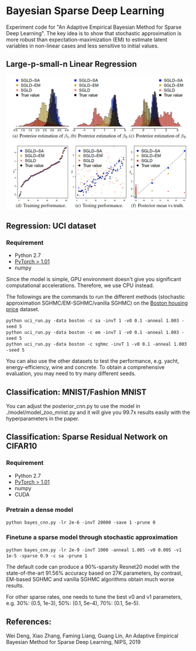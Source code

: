 # Bayesian Sparse Deep Learning
Experiment code for "An Adaptive Empirical Bayesian Method for Sparse Deep Learning". The key idea is to show that stochastic approximation is more robust than expectation-maximization (EM) to estimate latent variables in non-linear cases and less sensitive to initial values.

## Large-p-small-n Linear Regression

![GitHub Logo](/figures/lr_simulation.png)


## Regression: UCI dataset

### Requirement
* Python 2.7
* [PyTorch > 1.01](https://pytorch.org/)
* numpy

Since the model is simple, GPU environment doesn't give you significant computational accelerations. Therefore, we use CPU instead. 

The followings are the commands to run the different methods (stochastic approximation SGHMC/EM-SGHMC/vanilla SGHMC) on the [Boston housing price](https://www.kaggle.com/vikrishnan/boston-house-prices) dataset.
```{python}
python uci_run.py -data boston -c sa -invT 1 -v0 0.1 -anneal 1.003 -seed 5
python uci_run.py -data boston -c em -invT 1 -v0 0.1 -anneal 1.003 -seed 5
python uci_run.py -data boston -c sghmc -invT 1 -v0 0.1 -anneal 1.003 -seed 5
```

You can also use the other datasets to test the performance, e.g. yacht, energy-efficiency, wine and concrete. To obtain a comprehensive evaluation, you may need to try many different seeds.


## Classification: MNIST/Fashion MNIST

You can adjust the posterior_cnn.py to use the model in ./model/model_zoo_mnist.py and it will give you 99.7x results easily with the hyperparameters in the paper.

## Classification: Sparse Residual Network on CIFAR10
### Requirement
* Python 2.7
* [PyTorch > 1.01](https://pytorch.org/)
* numpy
* CUDA

### Pretrain a dense model
```{python}
python bayes_cnn.py -lr 2e-6 -invT 20000 -save 1 -prune 0  
```

### Finetune a sparse model through stochastic approximation
```{python}
python bayes_cnn.py -lr 2e-9 -invT 1000 -anneal 1.005 -v0 0.005 -v1 1e-5 -sparse 0.9 -c sa -prune 1
```
The default code can produce a 90%-sparsity Resnet20 model with the state-of-the-art 91.56% accuracy based on 27K parameters, by contrast, EM-based SGHMC and vanilla SGHMC algorithms obtain much worse results.


For other sparse rates, one needs to tune the best v0 and v1 parameters, e.g. 30%: (0.5, 1e-3), 50%: (0.1, 5e-4), 70%: (0.1, 5e-5).



## References:

Wei Deng, Xiao Zhang, Faming Liang, Guang Lin, An Adaptive Empirical Bayesian Method for Sparse Deep Learning, NIPS, 2019
